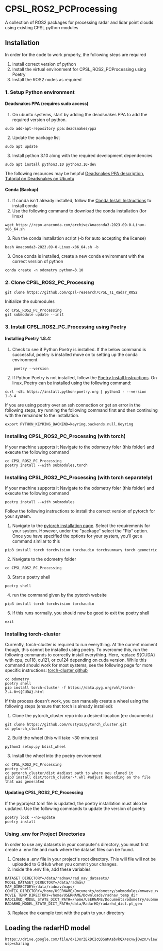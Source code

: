 # CPSL_ROS2_PCProcessing
A collection of ROS2 packages for processing radar and lidar point clouds using existing CPSL python modules

## Installation
In order for the code to work properly, the following steps are required
1. Install correct version of python
2. Install the virtual environment for CPSL_ROS2_PCProcessing using Poetry
3. Install the ROS2 nodes as required

### 1. Setup Python environment

#### Deadsnakes PPA (requires sudo access)
1. On ubuntu systems, start by adding the deadsnakes PPA to add the required version of python.
```
sudo add-apt-repository ppa:deadsnakes/ppa
```

2. Update the package list
```
sudo apt update
```

3. Install python 3.10 along with the required development dependencies
```
sudo apt install python3.10 python3.10-dev
```

The following resources may be helpful [Deadsnakes PPA description](https://launchpad.net/~deadsnakes/+archive/ubuntu/ppa), [Tutorial on Deadsnakes on Ubuntu](https://preocts.github.io/python/20221230-deadsnakes/)

#### Conda (Backup)
1. If conda isn't already installed, follow the [Conda Install Instructions](https://conda.io/projects/conda/en/stable/user-guide/install/index.html) to install conda
2. Use the following command to download the conda installation (for linux)
```
wget https://repo.anaconda.com/archive/Anaconda3-2023.09-0-Linux-x86_64.sh
```
3. Run the conda installation script (-b for auto accepting the license)
```
bash Anaconda3-2023.09-0-Linux-x86_64.sh -b
```
3. Once conda is installed, create a new conda environment with the correct version of python
```
conda create -n odometry python=3.10
```

### 2. Clone CPSL_ROS2_PC_Processing
```
git clone https://github.com/cpsl-research/CPSL_TI_Radar_ROS2
```
Initialize the submodules
```
cd CPSL_ROS2_PC_Processing
git submodule update --init
```
### 3. Install CPSL_ROS2_PC_Processing using Poetry

#### Installing Poetry 1.8.4:
 
1. Check to see if Python Poetry is installed. If the below command is successful, poetry is installed move on to setting up the conda environment

```
    poetry --version
```
2. If Python Poetry is not installed, follow the [Poetry Install Instructions](https://python-poetry.org/docs/#installing-with-the-official-installer). On linux, Poetry can be installed using the following command:
```
curl -sSL https://install.python-poetry.org | python3 - --version 1.8.4
```

If you are using poetry over an ssh connection or get an error in the following steps, try running the following command first and then continuing with the remainder fo the installation.
```
export PYTHON_KEYRING_BACKEND=keyring.backends.null.Keyring
```
### Installing CPSL_ROS2_PC_Processing (with torch)
If your machine supports it Navigate to the odometry foler (this folder) and execute the following command

```
cd CPSL_ROS2_PC_Processing
poetry install --with submodules,torch
```



### Installing CPSL_ROS2_PC_Processing (with torch separately)
If your machine supports it Navigate to the odometry foler (this folder) and execute the following command

```
poetry install --with submodules
```

Follow the following instructions to install the correct version of pytorch for your system.

1. Navigate to the [pytorch installation page](https://pytorch.org/get-started/locally/). Select the requirements for your system. However, under the "package" select the "Pip" option. Once you have specified the options for your system, you'll get a command similar to this
```
pip3 install torch torchvision torchaudio torchsummary torch_geometric
```
2. Navigate to the odometry folder
```
cd CPSL_ROS2_PC_Processing
```
3. Start a poetry shell
```
poetry shell
```
4. run the command given by the pytorch website
```
pip3 install torch torchvision torchaudio
```
5. If this runs normally, you should now be good to exit the poetry shell
```
exit
```

### Installing torch-cluster
Currently, torch-cluster is required to run everything. At the current moment though, this cannot be installed using poetry. To overcome this, run the following commands to correctly install everything. Here, replace ${CUDA} with cpu, cu118, cu121, or cu124 depending on cuda version. While this command should work for most systems, see the following page for more specific instructions: [torch-cluster github](https://github.com/rusty1s/pytorch_cluster) 
```
cd odometry
poetry shell
pip install torch-cluster -f https://data.pyg.org/whl/torch-2.4.0+${CUDA}.html
```

If this process doesn't work, you can manually create a wheel using the following steps (ensure that torch is already installed):
1. Clone the pytorch_cluster repo into a desired location (ex: documents)
```
git clone https://github.com/rusty1s/pytorch_cluster.git
cd pytorch_cluster
```

2. Build the wheel (this will take ~30 minutes)
```
python3 setup.py bdist_wheel
```

3. Install the wheel into the poetry environment
```
cd CPSL_ROS2_PC_Processing
poetry shell
cd pytorch_cluster/dist #adjust path to where you cloned it
pip3 install dist/torch_cluster-*.whl #adjust depending on the file that was generated
```

#### Updating CPSL_ROS2_PC_Processing
If the pyproject.toml file is updated, the poetry installation must also be updated. Use the following commands to update the version of poetry
```
poetry lock --no-update
poetry install
```

### Using .env for Project Directories

In order to use any datasets in your computer's directory, you must first create a .env file and mark where the dataset files can be found.

1. Create a .env file in your project's root directory. This will file will not be uploaded to GitHub when you commit your changes.
2. Inside the .env file, add these variables
```
DATASET_DIRECTORY=/data/radnav/rad_nav_datasets/
MODEL_DATASET_DIRECTORY=/data/radnav/
MAP_DIRECTORY=/data/radnav/maps/
CONFIG_DIRECTORY=/home/USERNAME/Documents/odometry/submodules/mmwave_radar_processing/configs/
MOVIE_TEMP_DIRECTORY=/home/USERNAME/Downloads/radnav_temp_dir
RADCLOUD_MODEL_STATE_DICT_PATH=/home/USERNAME/Documents/odometry/submodules/radcloud/working_dir/RadCloud_40_chirps_10e.pth
RADARHD_MODEL_STATE_DICT_PATH=/data/RadarHD/radarhd_dict.pt_gen
```
3. Replace the example text with the path to your directory

## Loading the radarHD model

```
https://drive.google.com/file/d/1JorZEkDCIcQDSaMAabvkQX4scvwj0wzn/view?usp=sharing
```